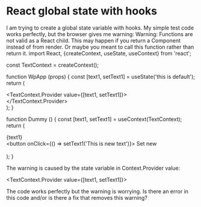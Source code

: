 
# React global state with hooks

I am trying to create a global state variable with hooks. My simple test code works perfectly, but the browser gives me warning:
Warning: Functions are not valid as a React child. This may happen if you return a Component instead of <Component /> from render. Or maybe you meant to call this function rather than return it.
import React, {createContext, useState, useContext} from 'react';

const TextContext = createContext();        

function WpApp (props) {
    const [text1, setText1] = useState('this is default');
    return (
        <div>
            <TextContext.Provider value={[text1, setText1]}>
                <Dummy />                   
            </TextContext.Provider>
        </div>
    );
}

function Dummy () {
    const [text1, setText1] = useContext(TextContext);
    return (
        <div>
            <div>{text1}</div>
            <button onClick={() => setText1('This is new text')}>
                Set new
            </button>           
        </div>  
    );
}

The warning is caused by the state variable in Context.Provider value:

<TextContext.Provider value={[text1, setText1]}>

The code works perfectly but the warning is worrying. Is there an error in this code and/or is there a fix that removes this warning?

        